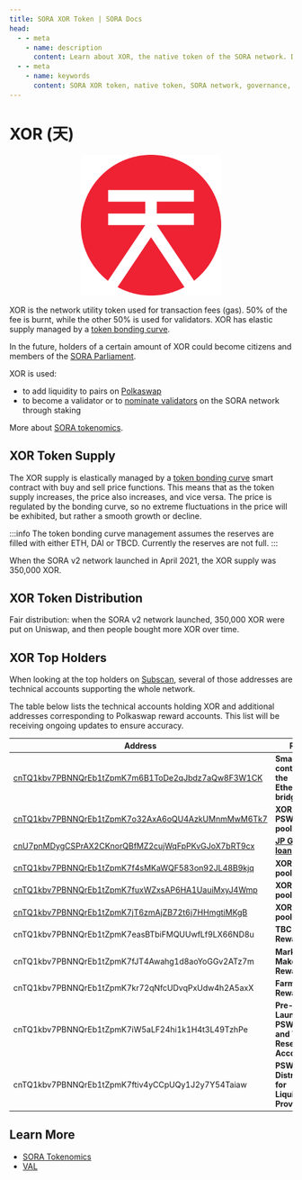 ```yaml
---
title: SORA XOR Token | SORA Docs
head:
  - - meta
    - name: description
      content: Learn about XOR, the native token of the SORA network. Discover the features, use cases, and benefits of XOR within the SORA ecosystem. Explore its role in governance, staking, liquidity providing, and other activities, and understand how XOR powers the decentralized economy and incentivizes active participation in the SORA network.
  - - meta
    - name: keywords
      content: SORA XOR token, native token, SORA network, governance, staking, liquidity providing, decentralized economy
---
```


# XOR (天)

 <center><img src=".gitbook/assets/xor.svg" width="250"></center>

XOR is the network utility token used for transaction fees (gas). 50% of the fee is burnt, while the other 50% is used for validators. XOR has elastic supply managed by a [token bonding curve](https://medium.com/sora-xor/sora-the-new-economic-order-3ec3f0327e5a).

In the future, holders of a certain amount of XOR could become citizens and members of the [SORA Parliament](https://medium.com/sora-xor/the-sora-parliament-af8184dae384).

XOR is used:

- to add liquidity to pairs on [Polkaswap](https://polkaswap.io/)
- to become a validator or to [nominate validators](https://wiki.sora.org/nominating-validators.html) on the SORA network through staking

More about [SORA tokenomics](https://medium.com/sora-xor/sora-the-new-economic-order-3ec3f0327e5a).

## XOR Token Supply

The XOR supply is elastically managed by a [token bonding curve](https://wiki.sora.org/token-bonding-curve) smart contract with buy and sell price functions. This means that as the token supply increases, the price also increases, and vice versa. The price is regulated by the bonding curve, so no extreme fluctuations in the price will be exhibited, but rather a smooth growth or decline.

:::info
The token bonding curve management assumes the reserves are filled with either ETH, DAI or TBCD. Currently the reserves are not full.
:::

When the SORA v2 network launched in April 2021, the XOR supply was 350,000 XOR.

## XOR Token Distribution

Fair distribution: when the SORA v2 network launched, 350,000 XOR were put on Uniswap, and then people bought more XOR over time.

## XOR Top Holders

When looking at the top holders on [Subscan](https://sora.subscan.io/account), several of those addresses are technical accounts supporting the whole network.

The table below lists the technical accounts holding XOR and additional addresses corresponding to Polkaswap reward accounts. This list will be receiving ongoing updates to ensure accuracy.

| Address                                                                                                                                 | Role                                                                                                                               |
| --------------------------------------------------------------------------------------------------------------------------------------- | ---------------------------------------------------------------------------------------------------------------------------------- |
| [cnTQ1kbv7PBNNQrEb1tZpmK7m6B1ToDe2qJbdz7aQw8F3W1CK ](https://sora.subscan.io/account/cnTQ1kbv7PBNNQrEb1tZpmK7m6B1ToDe2qJbdz7aQw8F3W1CK) | **Smart contract of the Ethereum bridge**                                                                                          |
| [cnTQ1kbv7PBNNQrEb1tZpmK7o32AxA6oQU4AzkUMnmMwM6Tk7](https://sora.subscan.io/account/cnTQ1kbv7PBNNQrEb1tZpmK7o32AxA6oQU4AzkUMnmMwM6Tk7)  | **XOR-PSWAP pool**                                                                                                                 |
| [cnU7pnMDygCSPrAX2CKnorQBfMZ2cujWqFpPKvGJoX7bRT9cx](https://sora.subscan.io/account/cnU7pnMDygCSPrAX2CKnorQBfMZ2cujWqFpPKvGJoX7bRT9cx)  | [**JP Games loan**](https://medium.com/sora-xor/sora-xor-could-be-the-official-native-token-of-the-pegasus-world-kit-4ac45fd7cc32) |
| [cnTQ1kbv7PBNNQrEb1tZpmK7f4sMKaWQF583on92JL48B9kjq ](https://sora.subscan.io/account/cnTQ1kbv7PBNNQrEb1tZpmK7f4sMKaWQF583on92JL48B9kjq) | **XOR-VAL pool**                                                                                                                   |
| [cnTQ1kbv7PBNNQrEb1tZpmK7fuxWZxsAP6HA1UauiMxyJ4Wmp ](https://sora.subscan.io/account/cnTQ1kbv7PBNNQrEb1tZpmK7fuxWZxsAP6HA1UauiMxyJ4Wmp) | **XOR-DAI pool**                                                                                                                   |
| [cnTQ1kbv7PBNNQrEb1tZpmK7jT6zmAjZB72t6j7HHmgtiMKgB ](https://sora.subscan.io/account/cnTQ1kbv7PBNNQrEb1tZpmK7jT6zmAjZB72t6j7HHmgtiMKgB) | **XOR-ETH pool**                                                                                                                   |
| cnTQ1kbv7PBNNQrEb1tZpmK7easBTbiFMQUUwfLf9LX66ND8u                                                                                       | **TBC Rewards**                                                                                                                    |
| cnTQ1kbv7PBNNQrEb1tZpmK7fJT4Awahg1d8aoYoGGv2ATz7m                                                                                       | **Market Maker Rewards**                                                                                                           |
| cnTQ1kbv7PBNNQrEb1tZpmK7kr72qNfcUDvqPxUdw4h2A5axX                                                                                       | **Farming Rewards**                                                                                                                |
| cnTQ1kbv7PBNNQrEb1tZpmK7iW5aLF24hi1k1H4t3L49TzhPe                                                                                       | **Pre-Launch PSWAP and VAL Reserve Account**                                                                                       |
| cnTQ1kbv7PBNNQrEb1tZpmK7ftiv4yCCpUQy1J2y7Y54Taiaw                                                                                       | **PSWAP Distribution for Liquidity Providers**                                                                                     |

## Learn More

- [SORA Tokenomics](/tokenomics.md)
- [VAL](/val.md)
